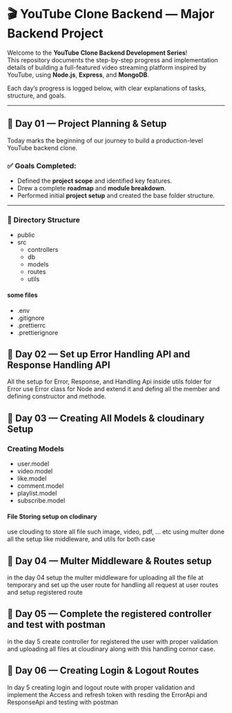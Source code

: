 # 🎬 YouTube Clone Backend — Major Backend Project

Welcome to the **YouTube Clone Backend Development Series**!  
This repository documents the step-by-step progress and implementation details of building a full-featured video streaming platform inspired by YouTube, using **Node.js**, **Express**, and **MongoDB**.

Each day’s progress is logged below, with clear explanations of tasks, structure, and goals.

---

## 📅 Day 01 — Project Planning & Setup

Today marks the beginning of our journey to build a production-level YouTube backend clone.

### ✅ Goals Completed:
- Defined the **project scope** and identified key features.
- Drew a complete **roadmap** and **module breakdown**.
- Performed initial **project setup** and created the base folder structure.

---

### 📁 Directory Structure

* public
* src 
  * controllers
  * db
  * models
  * routes 
  * utils 

#### some files
* .env
* .gitignore
* .prettierrc
* .prettierignore

## 📅 Day 02 — Set up Error Handling API and Response Handling API

All the setup for Error, Response, and Handling Api inside utils folder for Error use Error class for Node and extend it and defing all the member and defining constructor and methode.

## 📅 Day 03 — Creating All Models & cloudinary Setup

### Creating Models
  * user.model
  * video.model
  * like.model
  * comment.model
  * playlist.model
  * subscribe.model

#### File Storing setup on clodinary
use clouding to store all file such image, video, pdf, ... etc using multer done all the setup like middleware, and utils for both case

## 📅 Day 04 — Multer Middleware & Routes setup
in the day 04 setup the multer middleware for uploading all the file at temporary and
set up the user route for handling all request at user routes and setup registered route

## 📅 Day 05 — Complete the registered controller and test with postman
in the day 5 create controller for registered the user with proper validation and uploading all files at cloudinary along with this handling cornor case.

## 📅 Day 06 — Creating Login & Logout Routes
In day 5 creating login and logout route with proper validation and implement the Access and refresh token 
with resding the ErrorApi and ResponseApi and testing with postman